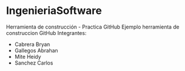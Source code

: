 # IngenieriaSoftware
Herramienta de construcción - Practica GitHub
Ejemplo herramienta de construccion GitHub
Integrantes:
- Cabrera Bryan
- Gallegos Abrahan 
- Mite Heidy
- Sanchez Carlos
